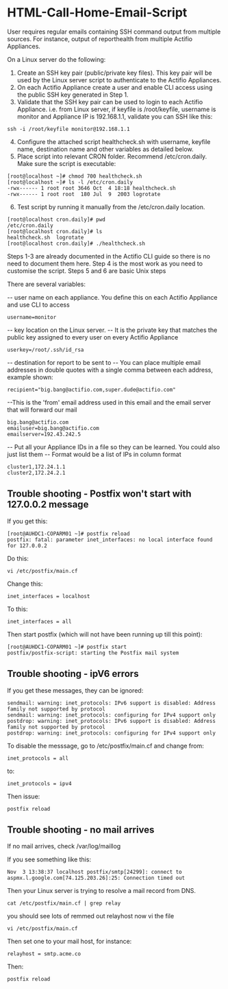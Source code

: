 # HTML-Call-Home-Email-Script
User requires regular emails containing SSH command output from multiple sources. For instance, output of reporthealth from multiple Actifio Appliances. 

On a Linux server do the following:
 
1) Create an SSH key pair (public/private key files).  This key pair will be used by the Linux server script to authenticate to the Actifio Appliances.
2) On each Actifio Appliance create a user and enable CLI access using the public SSH key generated in Step 1.
3) Validate that the SSH key pair can be used to login to each Actifio Appliance.  i.e. from Linux server, if keyfile is /root/keyfile, username is monitor and Appliance IP is 192.168.1.1, validate you can SSH like this:

```
ssh -i /root/keyfile monitor@192.168.1.1
```
4) Configure the attached script healthcheck.sh with username, keyfile name, destination name and other variables as detailed below.
5) Place script into relevant CRON folder.  Recommend /etc/cron.daily.  Make sure the script is executable:    

```
[root@localhost ~]# chmod 700 healthcheck.sh
[root@localhost ~]# ls -l /etc/cron.daily
-rwx------ 1 root root 3646 Oct  4 18:18 healthcheck.sh
-rwx------ 1 root root  180 Jul  9  2003 logrotate
```

6) Test script by running it manually from the /etc/cron.daily location.

```
[root@localhost cron.daily]# pwd
/etc/cron.daily
[root@localhost cron.daily]# ls
healthcheck.sh  logrotate
[root@localhost cron.daily]# ./healthcheck.sh
```
 
Steps 1-3 are already documented in the Actifio CLI guide so there is no need to document them here.
Step 4 is the most work as you need to customise the script.
Steps 5 and 6 are basic Unix steps
 
There are several variables:
 
-- user name on each appliance.   You define this on each Actifio Appliance and use CLI to access
```
username=monitor
``` 
-- key location on the Linux server.
--  It is the private key that matches the public key assigned to every user on every Actifio Appliance
```
userkey=/root/.ssh/id_rsa
``` 
-- destination for report  to be sent to
-- You can place multiple email addresses in double quotes with a single comma between each address, example shown:
```
recipient="big.bang@actifio.com,super.dude@actifio.com"
``` 
 
--This is the 'from' email address used in this email and the email server that will forward our mail
```
big.bang@actifio.com
emailuser=big.bang@actifio.com
emailserver=192.43.242.5
```
 
-- Put all your Appliance IDs in a file so they can be learned.   You could also just list them
-- Format would be a list of IPs  in column format

```
cluster1,172.24.1.1
cluster2,172.24.2.1
```
 
 
## Trouble shooting - Postfix won't start with 127.0.0.2 message
 
If you get this:
 
```
[root@AUHDC1-COPARM01 ~]# postfix reload
postfix: fatal: parameter inet_interfaces: no local interface found for 127.0.0.2
``` 
Do this:  
```
vi /etc/postfix/main.cf
```

Change this:

``` 
inet_interfaces = localhost
``` 
To this:
``` 
inet_interfaces = all
``` 
Then start postfix (which will not have been running up till this point):
 
```
[root@AUHDC1-COPARM01 ~]# postfix start
postfix/postfix-script: starting the Postfix mail system
 ```
## Trouble shooting - ipV6 errors
 
If you get these messages, they can be ignored:
 ```
sendmail: warning: inet_protocols: IPv6 support is disabled: Address family not supported by protocol
sendmail: warning: inet_protocols: configuring for IPv4 support only
postdrop: warning: inet_protocols: IPv6 support is disabled: Address family not supported by protocol
postdrop: warning: inet_protocols: configuring for IPv4 support only
 ```
To disable the messsage, go to /etc/postfix/main.cf and change from:
 ```
inet_protocols = all
```
to:
```
inet_protocols = ipv4
```

Then issue:   
```
postfix reload
``` 
## Trouble shooting - no mail arrives
 
If no mail arrives, check   /var/log/maillog
 
If you see  something like this:
 ```
Nov  3 13:38:37 localhost postfix/smtp[24299]: connect to aspmx.l.google.com[74.125.203.26]:25: Connection timed out
 ```
Then your Linux server is trying to resolve a mail record from DNS.
``` 
cat /etc/postfix/main.cf | grep relay
 ```
you should see lots of remmed out relayhost
now vi the file
```
vi /etc/postfix/main.cf
``` 
Then set one to your mail host, for instance:
```
relayhost = smtp.acme.co
 ```
Then:   
```
postfix reload
```
